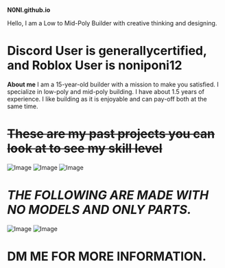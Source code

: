 **N0Nl.github.io**

Hello, I am a Low to Mid-Poly Builder with creative thinking and designing.





# Discord User is generallycertified, and Roblox User is noniponi12


****About me****
I am a 15-year-old builder with a mission to make you satisfied. I specialize in low-poly and mid-poly building.
I have about 1.5 years of experience.
I like building as it is enjoyable and can pay-off both at the same time.



# ~~**These are my past projects you can look at to see my skill level**~~

![Image](https://github.com/user-attachments/assets/44c52e9a-0043-4748-999e-407f04f24125)
![Image](https://github.com/user-attachments/assets/2a221c77-3c3c-4c73-b9ae-aa3815dc119a)
![Image](https://github.com/user-attachments/assets/625a0240-7527-4211-ac81-b752309679e5)
# *THE FOLLOWING ARE MADE WITH NO MODELS AND ONLY PARTS.*
![Image](https://github.com/user-attachments/assets/318c45cb-758a-4e45-886b-f693fbdd9450)
![Image](https://github.com/user-attachments/assets/ad6b7017-e777-41a2-8bb7-e937b21589f4)

# DM ME FOR MORE INFORMATION.
